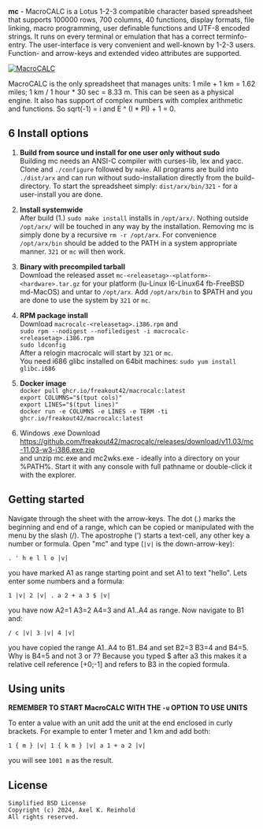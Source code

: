 **mc** - MacroCALC is a Lotus 1-2-3 compatible character based spreadsheet that
supports 100000 rows, 700 columns, 40 functions, display formats, file linking,
macro programming, user definable functions and UTF-8 encoded strings.
It runs on every terminal or emulation that has a correct terminfo-entry.
The user-interface is very convenient and well-known by 1-2-3 users.
Function- and arrow-keys and extended video attributes are supported.

[![MacroCALC](https://mc.freakout.de/assets/logo.jpg "MacroCALC")](https://mc.freakout.de/ "MacroCALC")

MacroCALC is the only spreadsheet that manages units: 1 mile + 1 km = 1.62 miles;
1 km / 1 hour * 30 sec = 8.33 m. This can be seen as a physical engine.
It also has support of complex numbers with complex arithmetic and functions.
So sqrt(-1) = i and E ^ (I * PI) + 1 = 0.

6 Install options
-----------------

1. __Build from source und install for one user only without sudo__  
Building mc needs an ANSI-C compiler with curses-lib, lex and yacc. Clone and
`./configure` followed by `make`. All programs are build into `./dist/arx` and
can run without sudo-installation directly from the build-directory. To start
the spreadsheet simply: `dist/arx/bin/321` - for a user-install you are done.

2. __Install systemwide__  
After build (1.) `sudo make install` installs in `/opt/arx/`. Nothing outside
`/opt/arx/` will be touched in any way by the installation. Removing mc is simply
done by a recursive `rm -r /opt/arx`. For convenience `/opt/arx/bin` should be
added to the PATH in a system appropriate manner. `321` or `mc` will then work.

3. __Binary with precompiled tarball__  
Download the released asset `mc-<releasetag>-<platform>-<hardware>.tar.gz` for
your platform (lu-Linux l6-Linux64 fb-FreeBSD md-MacOS) and untar to `/opt/arx`.
Add `/opt/arx/bin` to $PATH and you are done to use the system by `321` or `mc`.

4. __RPM package install__  
Download `macrocalc-<releasetag>.i386.rpm` and  
`sudo rpm --nodigest --nofiledigest -i macrocalc-<releasetag>.i386.rpm`  
`sudo ldconfig`  
After a relogin macrocalc will start by `321` or `mc`.  
You need i686 glibc installed on 64bit machines: `sudo yum install glibc.i686`

5. __Docker image__  
`docker pull ghcr.io/freakout42/macrocalc:latest`  
`export COLUMNS="$(tput cols)"`  
`export LINES="$(tput lines)"`  
`docker run -e COLUMNS -e LINES -e TERM -ti ghcr.io/freakout42/macrocalc:latest`  

6. Windows .exe Download  
https://github.com/freakout42/macrocalc/releases/download/v11.03/mc-11.03-w3-i386.exe.zip  
and unzip mc.exe and mc2wks.exe - ideally into a directory on your %PATH%.
Start it with any console with full pathname or double-click it with the explorer.

Getting started
---------------
Navigate through the sheet with the arrow-keys. The dot (.) marks the
beginning and end of a range, which can be copied or manipulated with the
menu by the slash (/). The apostrophe (') starts a text-cell, any other
key a number or formula. Open "mc" and type (`|v|` is the down-arrow-key):

    . ' h e l l o |v|  

you have marked A1 as range starting point and set A1 to text "hello".
Lets enter some numbers and a formula:

    1 |v| 2 |v| . a 2 + a 3 $ |v|  

you have now A2=1 A3=2 A4=3 and A1..A4 as range. Now navigate to B1 and:

    / c |v| 3 |v| 4 |v|

you have copied the range A1..A4 to B1..B4 and set B2=3 B3=4 and B4=5.
Why is B4=5 and not 3 or 7? Because you typed $ after a3 this makes it
a relative cell reference [+0;-1] and refers to B3 in the copied formula.

Using units
-----------

**REMEMBER TO START MacroCALC WITH THE `-u` OPTION TO USE UNITS**

To enter a value with an unit add the unit at the end enclosed in
curly brackets. For example to enter 1 meter and 1 km and add both:

    1 { m } |v| 1 { k m } |v| a 1 + a 2 |v|

you will see `1001 m` as the result.

License
-------
    Simplified BSD License
    Copyright (c) 2024, Axel K. Reinhold
    All rights reserved.

<!---
Non-ascii characters
--------------------

The sourcecode of MacroCALC is from 1979 - there is no unicode (UTF-8) support.
For international characters configure your terminal for an 8-bit codebase:

If you are using PuTTY you must set for the session:

    Window->Translation->Remote character set = ISO-8859-15

With the MacOS Terminal application:

    Settings->General->Profiles->International->
      Text Encoding = Western (ISO Latin 9)
    X Set locale environment variables on startup

Start a local xterm with:

    LC_ALL=en_US.iso885915 LANG=en_US.iso885915-US xterm
-->
